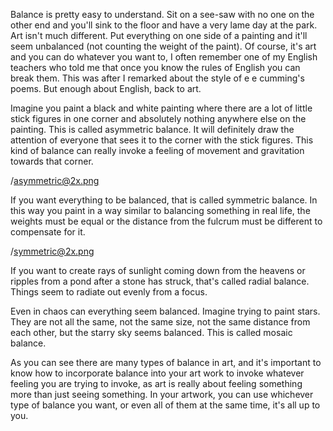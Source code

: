 Balance is pretty easy to understand. Sit on a see-saw with no one on the other end and you'll sink to the floor and have a very lame day at the park. Art isn't much different. Put everything on one side of a painting and it'll seem unbalanced (not counting the weight of the paint). Of course, it's art and you can do whatever you want to, I often remember one of my English teachers who told me that once you know the rules of English you can break them. This was after I remarked about the style of e e cumming's poems. But enough about English, back to art. 

Imagine you paint a black and white painting where there are a lot of little stick figures in one corner and absolutely nothing anywhere else on the painting. This is called asymmetric balance. It will definitely draw the attention of everyone that sees it to the corner with the stick figures. This kind of balance can really invoke a feeling of movement and gravitation towards that corner. 

/asymmetric@2x.png

If you want everything to be balanced, that is called symmetric balance. In this way you paint in a way similar to balancing something in real life, the weights must be equal or the distance from the fulcrum must be different to compensate for it.

/symmetric@2x.png

If you want to create rays of sunlight coming down from the heavens or ripples from a pond after a stone has struck, that's called radial balance. Things seem to radiate out evenly from a focus.

Even in chaos can everything seem balanced. Imagine trying to paint stars. They are not all the same, not the same size, not the same distance from each other, but the starry sky seems balanced. This is called mosaic balance. 

As you can see there are many types of balance in art, and it's important to know how to incorporate balance into your art work to invoke whatever feeling you are trying to invoke, as art is really about feeling something more than just seeing something. In your artwork, you can use whichever type of balance you want, or even all of them at the same time, it's all up to you.